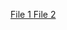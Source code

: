 [ File 1 ](https://www.cit.ctu.edu.vn/~dtnghi/oss/python.pdf)
[ File 2 ](https://code.tutsplus.com/vi/tutorials/creating-a-web-app-from-scratch-using-python-flask-and-mysql--cms-22972)
